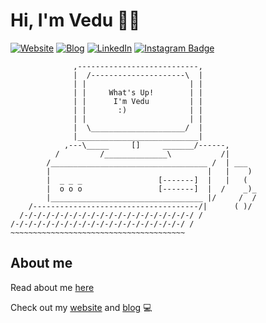 # Hi, I'm Vedu 👋🏼
[![Website](https://img.shields.io/badge/Website-people.csail.mit.edu/vmallela-informational?style=flat-square&logo=jekyll&logoColor=white)](https://people.csail.mit.edu/vmallela)
[![Blog](https://img.shields.io/badge/Website-blog.vmallela.com-informational?style=flat-square&logo=jekyll&logoColor=white)](https://blog.vmallela.com)
[![LinkedIn](https://img.shields.io/badge/LinkedIn-vmallela-informational?style=flat-square&logo=linkedin&logoColor=white)](https://www.linkedin.com/in/vedu-mallela-a9aaa5162/)
[![Instagram Badge](https://img.shields.io/badge/-vedu_mallela-blue?style=flat-square&logo=instagram&logoColor=white&link=https://instagram.com/kanna6501/)](https://instagram.com/vedu_mallela)
```
              ,---------------------------,
              |  /---------------------\  |
              | |                       | |
              | |     What's Up!        | |
              | |      I'm Vedu         | |
              | |       :)              | |
              | |                       | |
              |  \_____________________/  |
              |___________________________|
            ,---\_____     []     _______/------,
          /         /______________\           /|
        /___________________________________ /  | ___
        |                                   |   |    )
        |  _ _ _                 [-------]  |   |   (
        |  o o o                 [-------]  |  /    _)_
        |__________________________________ |/     /  /
    /-------------------------------------/|      ( )/
  /-/-/-/-/-/-/-/-/-/-/-/-/-/-/-/-/-/-/-/ /
/-/-/-/-/-/-/-/-/-/-/-/-/-/-/-/-/-/-/-/ /
~~~~~~~~~~~~~~~~~~~~~~~~~~~~~~~~~~~~~~~
```
## About me
Read about me [here](https://people.csail.mit.edu/vmallela/#about)

Check out my [website](https://people.csail.mit.edu/vmallela/) and [blog](https://blog.vmallela.com) 💻
